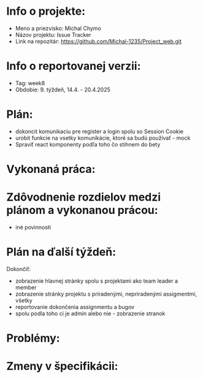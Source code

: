 # Info o projekte:
- Meno a priezvisko: Michal Chymo
- Názov projektu: Issue Tracker 
- Link na repozitár:  https://github.com/Michal-1235/Project_web.git

# Info o reportovanej verzii:  
<!-- Upraviť podľa aktuálneho týždňa, reporty začínajú 4. týždeň semestra. Upraviť aj názov reportu. -->
- Tag: week8                       
- Obdobie: 9. týždeň, 14.4. - 20.4.2025 

# Plán:
<!-- Skopírovať z predchádzajúceho reportu časť "Plán na ďalší týždeň" resp. pre prvý report z plánu zo špecifikácie -->
- dokoncit komunikaciu pre register a login spolu so Session Cookie
- urobit funkcie na vsetky komunikácie, ktoré sa budú používať - mock
- Spraviť react komponenty podľa toho čo stihnem do bety

# Vykonaná práca:
<!-- Ku každému bodu je nutné priradiť číslo commitu, ktorý ho implementuje - samostatný commit pre každý bod! -->




# Zdôvodnenie rozdielov medzi plánom a vykonanou prácou:
<!-- Zdôvodniť nedokončenie všetkých bodov z plánu (napr. choroba, iné nečakané povinnosti, ...), ale aj predbehnutie plánu -->
- iné povinnosti



# Plán na ďalší týždeň:
<!-- Skombinovať plán zo špecifikácie spolu s potenciálnym oneskorením / predbehnutím plánu v minulých týždňoch -->
Dokončiť:
- zobrazenie hlavnej stránky spolu s projektami ako team leader a member
- zobrazenie stránky projektu s priradenými, nepriradenými assigmentmi, všetky
- reportovanie dokončenia assignmentu a bugov
- spolu podla toho ci je admin alebo nie - zobrazenie stranok

# Problémy:
<!-- Popísať akékoľvek problémy, s ktorými ste sa stretli. Ak neboli žiadne, explicitne to uveďte. -->



# Zmeny v špecifikácii:
<!-- Popísať akékoľvek zmeny v špecifikácii, spolu s ich odôvodnením (netreba uvádzať iba zmeny v časovom pláne, nakoľko tie popisujete v predchádzajúcich bodoch). Cvičiaci má právo posúdiť vhodnosť týchto zmien a zaslať k nim spätnú väzbu na zapracovanie. Ak neboli žiadne zmeny, explicitne to uveďte.-->


